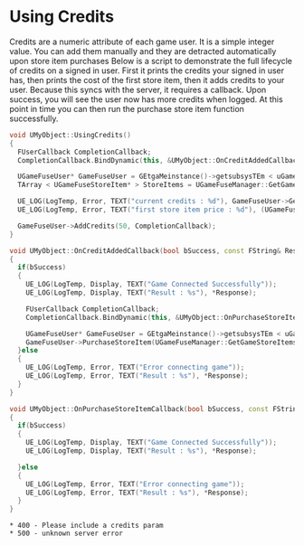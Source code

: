 # Using Credits

Credits are a numeric attribute of each game user. It is a simple integer value. You can add them manually and they are detracted automatically upon store item purchases Below is a script to demonstrate the full lifecycle of credits on a signed in user. First it prints the credits your signed in user has, then prints the cost of the first store item, then it adds credits to your user. Because this syncs with the server, it requires a callback. Upon success, you will see the user now has more credits when logged. At this point in time you can then run the purchase store item function successfully.

```cpp
void UMyObject::UsingCredits()
{
  FUserCallback CompletionCallback;
  CompletionCallback.BindDynamic(this, &UMyObject::OnCreditAddedCallback);

  UGameFuseUser* GameFuseUser = GEtgaMeinstance()->getsubsysTEm < uGameFuseuser > ();
  TArray < UGameFuseStoreItem* > StoreItems = UGameFuseManager::GetGameStoreItems();

  UE_LOG(LogTemp, Error, TEXT("current credits : %d"), GameFuseUser->GetCredits());
  UE_LOG(LogTemp, Error, TEXT("first store item price : %d"), (UGameFuseManager::GetGameStoreItems().Top()->GetCost()));

  GameFuseUser->AddCredits(50, CompletionCallback);
}

void UMyObject::OnCreditAddedCallback(bool bSuccess, const FString& Response)
{
  if(bSuccess)
  {
    UE_LOG(LogTemp, Display, TEXT("Game Connected Successfully"));
    UE_LOG(LogTemp, Display, TEXT("Result : %s"), *Response);

    FUserCallback CompletionCallback;
    CompletionCallback.BindDynamic(this, &UMyObject::OnPurchaseStoreItemCallback);

    UGameFuseUser* GameFuseUser = GEtgaMeinstance()->getsubsysTEm < uGameFuseuser > ();
    GameFuseUser->PurchaseStoreItem(UGameFuseManager::GetGameStoreItems().Top(), CompletionCallback);
  }else
  {
    UE_LOG(LogTemp, Error, TEXT("Error connecting game"));
    UE_LOG(LogTemp, Error, TEXT("Result : %s"), *Response);
  }
}

void UMyObject::OnPurchaseStoreItemCallback(bool bSuccess, const FString& Response)
{
  if(bSuccess)
  {
    UE_LOG(LogTemp, Display, TEXT("Game Connected Successfully"));
    UE_LOG(LogTemp, Display, TEXT("Result : %s"), *Response);

  }else
  {
    UE_LOG(LogTemp, Error, TEXT("Error connecting game"));
    UE_LOG(LogTemp, Error, TEXT("Result : %s"), *Response);
  }
}

```

```
* 400 - Please include a credits param
* 500 - unknown server error
```